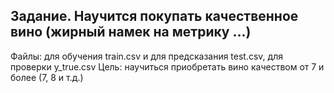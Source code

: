 ## Задание. Научится покупать качественное вино (жирный намек на метрику ...)

Файлы: для обучения train.csv и для предсказания test.csv, для проверки y_true.csv
Цель: научиться приобретать вино качеством от 7 и более (7, 8 и т.д.)
